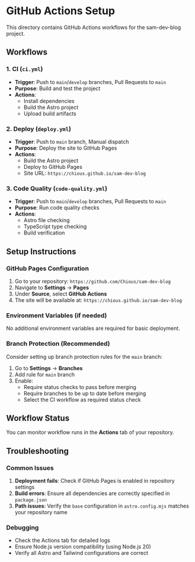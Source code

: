 # GitHub Actions Setup

This directory contains GitHub Actions workflows for the sam-dev-blog project.

## Workflows

### 1. CI (`ci.yml`)

- **Trigger**: Push to `main`/`develop` branches, Pull Requests to `main`
- **Purpose**: Build and test the project
- **Actions**:
  - Install dependencies
  - Build the Astro project
  - Upload build artifacts

### 2. Deploy (`deploy.yml`)

- **Trigger**: Push to `main` branch, Manual dispatch
- **Purpose**: Deploy the site to GitHub Pages
- **Actions**:
  - Build the Astro project
  - Deploy to GitHub Pages
  - Site URL: `https://chious.github.io/sam-dev-blog`

### 3. Code Quality (`code-quality.yml`)

- **Trigger**: Push to `main`/`develop` branches, Pull Requests to `main`
- **Purpose**: Run code quality checks
- **Actions**:
  - Astro file checking
  - TypeScript type checking
  - Build verification

## Setup Instructions

### GitHub Pages Configuration

1. Go to your repository: `https://github.com/Chious/sam-dev-blog`
2. Navigate to **Settings** → **Pages**
3. Under **Source**, select **GitHub Actions**
4. The site will be available at: `https://chious.github.io/sam-dev-blog`

### Environment Variables (if needed)

No additional environment variables are required for basic deployment.

### Branch Protection (Recommended)

Consider setting up branch protection rules for the `main` branch:

1. Go to **Settings** → **Branches**
2. Add rule for `main` branch
3. Enable:
   - Require status checks to pass before merging
   - Require branches to be up to date before merging
   - Select the CI workflow as required status check

## Workflow Status

You can monitor workflow runs in the **Actions** tab of your repository.

## Troubleshooting

### Common Issues

1. **Deployment fails**: Check if GitHub Pages is enabled in repository settings
2. **Build errors**: Ensure all dependencies are correctly specified in `package.json`
3. **Path issues**: Verify the `base` configuration in `astro.config.mjs` matches your repository name

### Debugging

- Check the Actions tab for detailed logs
- Ensure Node.js version compatibility (using Node.js 20)
- Verify all Astro and Tailwind configurations are correct
